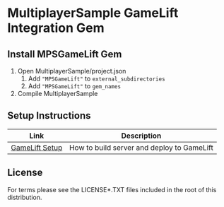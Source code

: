 # MultiplayerSample GameLift Integration Gem

## Install MPSGameLift Gem

1. Open MultiplayerSample/project.json
    1. Add `"MPSGameLift"` to `external_subdirectories`
    1. Add `"MPSGameLift"` to `gem_names`
1. Compile MultiplayerSample 

## Setup Instructions

| Link                                                      | Description                                |
|-----------------------------------------------------------|--------------------------------------------|
| [GameLift Setup](Documentation/GameLift.md)               | How to build server and deploy to GameLift |


## License

For terms please see the LICENSE*.TXT files included in the root of this distribution.
